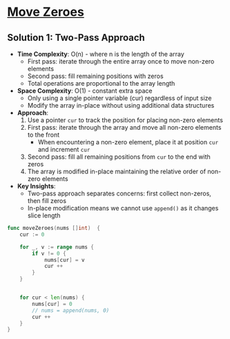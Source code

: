 # [Move Zeroes](https://leetcode.com/problems/move-zeroes/)

## Solution 1: Two-Pass Approach
- **Time Complexity**: O(n) - where n is the length of the array
  - First pass: iterate through the entire array once to move non-zero elements
  - Second pass: fill remaining positions with zeros
  - Total operations are proportional to the array length
- **Space Complexity**: O(1) - constant extra space
  - Only using a single pointer variable (cur) regardless of input size
  - Modify the array in-place without using additional data structures
- **Approach**:
  1. Use a pointer `cur` to track the position for placing non-zero elements
  2. First pass: iterate through the array and move all non-zero elements to the front
     - When encountering a non-zero element, place it at position `cur` and increment `cur`
  3. Second pass: fill all remaining positions from `cur` to the end with zeros
  4. The array is modified in-place maintaining the relative order of non-zero elements
- **Key Insights**:
  - Two-pass approach separates concerns: first collect non-zeros, then fill zeros
  - In-place modification means we cannot use `append()` as it changes slice length


```go
func moveZeroes(nums []int)  {
    cur := 0

    for _, v := range nums {
        if v != 0 {
            nums[cur] = v
            cur ++
        }
    }


    for cur < len(nums) {
        nums[cur] = 0
        // nums = append(nums, 0)
        cur ++
    }
}
```


